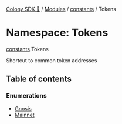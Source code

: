 [Colony SDK 🚀](../README.md) / [Modules](../modules.md) / [constants](constants.md) / Tokens

# Namespace: Tokens

[constants](constants.md).Tokens

Shortcut to common token addresses

## Table of contents

### Enumerations

- [Gnosis](../enums/constants.Tokens.Gnosis.md)
- [Mainnet](../enums/constants.Tokens.Mainnet.md)
